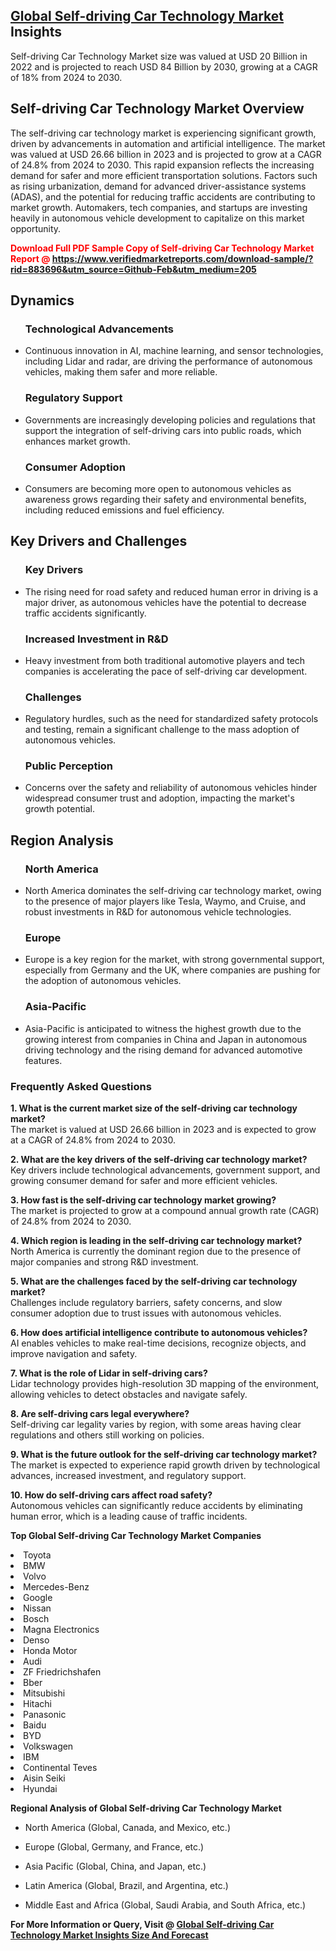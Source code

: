<h2><a href="https://www.verifiedmarketreports.com/download-sample/?rid=883696&amp;utm_source=Github&amp;utm_medium=205" target="_blank">Global Self-driving Car Technology Market</a> Insights</h2><p>Self-driving Car Technology Market size was valued at USD 20 Billion in 2022 and is projected to reach USD 84 Billion by 2030, growing at a CAGR of 18% from 2024 to 2030.</p><p> <h2>Self-driving Car Technology Market Overview</h2> <p>The self-driving car technology market is experiencing significant growth, driven by advancements in automation and artificial intelligence. The market was valued at USD 26.66 billion in 2023 and is projected to grow at a CAGR of 24.8% from 2024 to 2030. This rapid expansion reflects the increasing demand for safer and more efficient transportation solutions. Factors such as rising urbanization, demand for advanced driver-assistance systems (ADAS), and the potential for reducing traffic accidents are contributing to market growth. Automakers, tech companies, and startups are investing heavily in autonomous vehicle development to capitalize on this market opportunity.</p> <p><strong><p><span class=""><span style="color: #ff0000;"><strong>Download Full PDF Sample Copy of Self-driving Car Technology Market Report</strong> @ </span><a href="https://www.verifiedmarketreports.com/download-sample/?rid=883696&amp;utm_source=Github-Feb&amp;utm_medium=205" target="_blank">https://www.verifiedmarketreports.com/download-sample/?rid=883696&amp;utm_source=Github-Feb&amp;utm_medium=205</a></span></p></strong></p> <h2>Dynamics</h2> <ul> <h3>Technological Advancements</h3> <li>Continuous innovation in AI, machine learning, and sensor technologies, including Lidar and radar, are driving the performance of autonomous vehicles, making them safer and more reliable.</li> <h3>Regulatory Support</h3> <li>Governments are increasingly developing policies and regulations that support the integration of self-driving cars into public roads, which enhances market growth.</li> <h3>Consumer Adoption</h3> <li>Consumers are becoming more open to autonomous vehicles as awareness grows regarding their safety and environmental benefits, including reduced emissions and fuel efficiency.</li> </ul> <h2>Key Drivers and Challenges</h2> <ul> <h3>Key Drivers</h3> <li>The rising need for road safety and reduced human error in driving is a major driver, as autonomous vehicles have the potential to decrease traffic accidents significantly.</li> <h3>Increased Investment in R&D</h3> <li>Heavy investment from both traditional automotive players and tech companies is accelerating the pace of self-driving car development.</li> <h3>Challenges</h3> <li>Regulatory hurdles, such as the need for standardized safety protocols and testing, remain a significant challenge to the mass adoption of autonomous vehicles.</li> <h3>Public Perception</h3> <li>Concerns over the safety and reliability of autonomous vehicles hinder widespread consumer trust and adoption, impacting the market's growth potential.</li> </ul> <h2>Region Analysis</h2> <ul> <h3>North America</h3> <li>North America dominates the self-driving car technology market, owing to the presence of major players like Tesla, Waymo, and Cruise, and robust investments in R&D for autonomous vehicle technologies.</li> <h3>Europe</h3> <li>Europe is a key region for the market, with strong governmental support, especially from Germany and the UK, where companies are pushing for the adoption of autonomous vehicles.</li> <h3>Asia-Pacific</h3> <li>Asia-Pacific is anticipated to witness the highest growth due to the growing interest from companies in China and Japan in autonomous driving technology and the rising demand for advanced automotive features.</li> </ul> <h3>Frequently Asked Questions</h3> <p><strong>1. What is the current market size of the self-driving car technology market?</strong><br>The market is valued at USD 26.66 billion in 2023 and is expected to grow at a CAGR of 24.8% from 2024 to 2030.</p> <p><strong>2. What are the key drivers of the self-driving car technology market?</strong><br>Key drivers include technological advancements, government support, and growing consumer demand for safer and more efficient vehicles.</p> <p><strong>3. How fast is the self-driving car technology market growing?</strong><br>The market is projected to grow at a compound annual growth rate (CAGR) of 24.8% from 2024 to 2030.</p> <p><strong>4. Which region is leading in the self-driving car technology market?</strong><br>North America is currently the dominant region due to the presence of major companies and strong R&D investment.</p> <p><strong>5. What are the challenges faced by the self-driving car technology market?</strong><br>Challenges include regulatory barriers, safety concerns, and slow consumer adoption due to trust issues with autonomous vehicles.</p> <p><strong>6. How does artificial intelligence contribute to autonomous vehicles?</strong><br>AI enables vehicles to make real-time decisions, recognize objects, and improve navigation and safety.</p> <p><strong>7. What is the role of Lidar in self-driving cars?</strong><br>Lidar technology provides high-resolution 3D mapping of the environment, allowing vehicles to detect obstacles and navigate safely.</p> <p><strong>8. Are self-driving cars legal everywhere?</strong><br>Self-driving car legality varies by region, with some areas having clear regulations and others still working on policies.</p> <p><strong>9. What is the future outlook for the self-driving car technology market?</strong><br>The market is expected to experience rapid growth driven by technological advances, increased investment, and regulatory support.</p> <p><strong>10. How do self-driving cars affect road safety?</strong><br>Autonomous vehicles can significantly reduce accidents by eliminating human error, which is a leading cause of traffic incidents.</p> </p><p><strong>Top Global Self-driving Car Technology Market Companies</strong></p><div data-test-id=""><p><li>Toyota</li><li> BMW</li><li> Volvo</li><li> Mercedes-Benz</li><li> Google</li><li> Nissan</li><li> Bosch</li><li> Magna Electronics</li><li> Denso</li><li> Honda Motor</li><li> Audi</li><li> ZF Friedrichshafen</li><li> Bber</li><li> Mitsubishi</li><li> Hitachi</li><li> Panasonic</li><li> Baidu</li><li> BYD</li><li> Volkswagen</li><li> IBM</li><li> Continental Teves</li><li> Aisin Seiki</li><li> Hyundai</li></p><div><strong>Regional Analysis of&nbsp;Global Self-driving Car Technology Market</strong></div><ul><li dir="ltr"><p dir="ltr">North America&nbsp;(Global, Canada, and Mexico, etc.)</p></li><li dir="ltr"><p dir="ltr">Europe (Global, Germany, and France, etc.)</p></li><li dir="ltr"><p dir="ltr">Asia Pacific&nbsp;(Global, China, and Japan, etc.)</p></li><li dir="ltr"><p dir="ltr">Latin America&nbsp;(Global, Brazil, and Argentina, etc.)</p></li><li dir="ltr">Middle East and Africa&nbsp;(Global, Saudi Arabia, and South Africa, etc.)</li></ul><p><strong>For More Information or Query, Visit @&nbsp;</strong><strong><a href="https://www.verifiedmarketreports.com/product/self-driving-car-technology-market/?utm_source=Github&amp;utm_medium=205" target="_blank">Global Self-driving Car Technology Market Insights Size And Forecast</a></strong></p></div>

